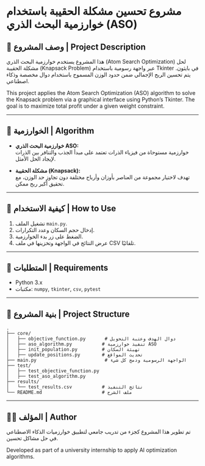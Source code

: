 # مشروع تحسين مشكلة الحقيبة باستخدام خوارزمية البحث الذري (ASO)

## 📌 وصف المشروع | Project Description

هذا المشروع يستخدم خوارزمية البحث الذري (Atom Search Optimization) لحل مشكلة الحقيبة (Knapsack Problem) عبر واجهة رسومية باستخدام Tkinter في بايثون. يتم تحسين الربح الإجمالي ضمن حدود الوزن المسموح باستخدام دوال مخصصة وذكاء اصطناعي.

This project applies the Atom Search Optimization (ASO) algorithm to solve the Knapsack problem via a graphical interface using Python’s Tkinter. The goal is to maximize total profit under a given weight constraint.

---

## 🧠 الخوارزمية | Algorithm

- **خوارزمية البحث الذري ASO:**  
  خوارزمية مستوحاة من فيزياء الذرات تعتمد على مبدأ الجذب والتنافر بين الذرات لإيجاد الحل الأمثل.

- **مشكلة الحقيبة (Knapsack):**  
  تهدف لاختيار مجموعة من العناصر بأوزان وأرباح مختلفة دون تجاوز حد الوزن، مع تحقيق أكبر ربح ممكن.

---

## 🧪 كيفية الاستخدام | How to Use

1. تشغيل الملف `main.py`.
2. إدخال حجم السكان وعدد التكرارات.
3. الضغط على زر بدء الخوارزمية.
4. عرض النتائج في الواجهة وتخزينها في ملف CSV تلقائيًا.

---

## 🧾 المتطلبات | Requirements

- Python 3.x
- مكتبات: `numpy`, `tkinter`, `csv`, `pytest`

---

## 📁 بنية المشروع | Project Structure

```
.
├── core/
│   ├── objective_function.py       # دوال الهدف وعتبة التحويل
│   ├── aso_algorithm.py           # تنفيذ خوارزمية ASO
│   ├── init_population.py         # تهيئة السكان
│   ├── update_positions.py        # تحديث المواقع
├── main.py                         # الواجهة الرسومية ودمج كل شيء
├── test/
│   ├── test_objective_function.py
│   ├── test_aso_algorithm.py
├── results/
│   └── test_results.csv           # نتائج التنفيذ
└── README.md                      # ملف الشرح
```

---

## 👨‍💻 المؤلف | Author

تم تطوير هذا المشروع كجزء من تدريب جامعي لتطبيق خوارزميات الذكاء الاصطناعي في حل مشاكل تحسين.

Developed as part of a university internship to apply AI optimization algorithms.

